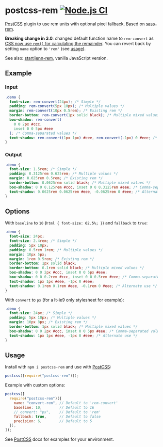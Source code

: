 # postcss-rem [![Node.js CI](https://github.com/pierreburel/postcss-rem/actions/workflows/node.js.yml/badge.svg)](https://github.com/pierreburel/postcss-rem/actions/workflows/node.js.yml)

[PostCSS] plugin to use rem units with optional pixel fallback. Based on [sass-rem](https://github.com/pierreburel/sass-rem).

**Breaking change in 3.0**: changed default function name to `rem-convert` as [CSS now use `rem()` for calculating the remainder](https://developer.mozilla.org/en-US/docs/Web/CSS/rem). You can revert back by setting `name` option to `'rem'` (see [usage](#usage)).

See also: [startijenn-rem](https://github.com/pierreburel/startijenn-rem), vanilla JavaScript version.

[postcss]: https://github.com/postcss/postcss

## Example

### Input

```scss
.demo {
  font-size: rem-convert(24px); /* Simple */
  padding: rem-convert(5px 10px); /* Multiple values */
  margin: rem-convert(10px 0.5rem); /* Existing rem */
  border-bottom: rem-convert(1px solid black); /* Multiple mixed values */
  box-shadow: rem-convert(
    0 0 2px #ccc,
    inset 0 0 5px #eee
  ); /* Comma-separated values */
  text-shadow: rem-convert(1px 1px) #eee, rem-convert(-1px) 0 #eee; /* Alternate use */
}
```

### Output

```css
.demo {
  font-size: 1.5rem; /* Simple */
  padding: 0.3125rem 0.625rem; /* Multiple values */
  margin: 0.625rem 0.5rem; /* Existing rem */
  border-bottom: 0.0625rem solid black; /* Multiple mixed values */
  box-shadow: 0 0 0.125rem #ccc, inset 0 0 0.3125rem #eee; /* Comma-separated values */
  text-shadow: 0.0625rem 0.0625rem #eee, -0.0625rem 0 #eee; /* Alternate use */
}
```

## Options

With `baseline` to `10` (`html { font-size: 62.5%; }`) and `fallback` to `true`:

```css
.demo {
  font-size: 24px;
  font-size: 2.4rem; /* Simple */
  padding: 5px 10px;
  padding: 0.5rem 1rem; /* Multiple values */
  margin: 10px 5px;
  margin: 1rem 0.5rem; /* Existing rem */
  border-bottom: 1px solid black;
  border-bottom: 0.1rem solid black; /* Multiple mixed values */
  box-shadow: 0 0 2px #ccc, inset 0 0 5px #eee;
  box-shadow: 0 0 0.2rem #ccc, inset 0 0 0.5rem #eee; /* Comma-separated values */
  text-shadow: 1px 1px #eee, -1px 0 #eee;
  text-shadow: 0.1rem 0.1rem #eee, -0.1rem 0 #eee; /* Alternate use */
}
```

With `convert` to `px` (for a lt-ie9 only stylesheet for example):

```css
.demo {
  font-size: 24px; /* Simple */
  padding: 5px 10px; /* Multiple values */
  margin: 10px 8px; /* Existing rem */
  border-bottom: 1px solid black; /* Multiple mixed values */
  box-shadow: 0 0 2px #ccc, inset 0 0 5px #eee; /* Comma-separated values */
  text-shadow: 1px 1px #eee, -1px 0 #eee; /* Alternate use */
}
```

## Usage

Install with `npm i postcss-rem` and use with [PostCSS]:

```js
postcss([require("postcss-rem")]);
```

Example with custom options:

```js
postcss([
  require("postcss-rem")({
    name: "convert-rem", // Default to 'rem-convert'
    baseline: 10,        // Default to 16
    // convert: "px",    // Default to 'rem'
    fallback: true,      // Default to false
    precision: 6,        // Default to 5
  }),
]);
```

See [PostCSS] docs for examples for your environment.
